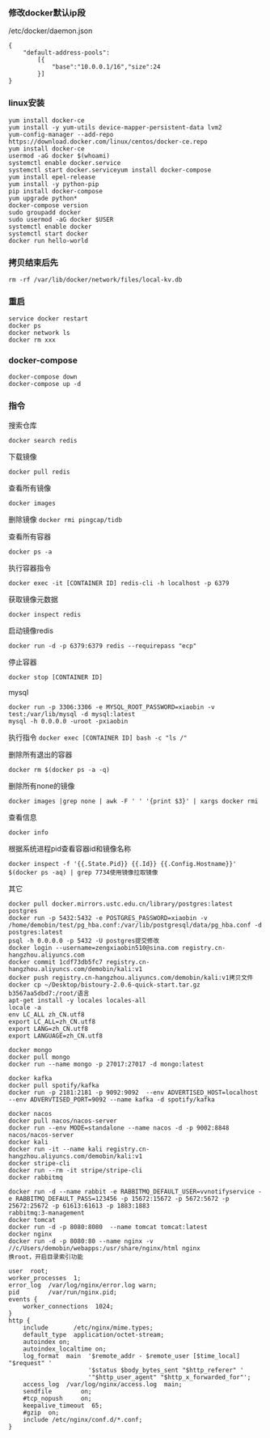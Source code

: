 ### 修改docker默认ip段
/etc/docker/daemon.json
```
{
    "default-address-pools": 
        [{
            "base":"10.0.0.1/16","size":24
        }]
}
```

### linux安装
```
yum install docker-ce
yum install -y yum-utils device-mapper-persistent-data lvm2
yum-config-manager --add-repo https://download.docker.com/linux/centos/docker-ce.repo
yum install docker-ce
usermod -aG docker $(whoami)
systemctl enable docker.service
systemctl start docker.serviceyum install docker-compose
yum install epel-release
yum install -y python-pip
pip install docker-compose
yum upgrade python*
docker-compose version
sudo groupadd docker
sudo usermod -aG docker $USER
systemctl enable docker
systemctl start docker
docker run hello-world
```

### 拷贝结束后先

`rm -rf /var/lib/docker/network/files/local-kv.db`

### 重启
```
service docker restart
docker ps
docker network ls
docker rm xxx
```

### docker-compose
```
docker-compose down
docker-compose up -d
```

### 指令

搜索仓库

`docker search redis`

下载镜像

`docker pull redis`

查看所有镜像

`docker images`

删除镜像
`docker rmi pingcap/tidb`

查看所有容器

`docker ps -a`

执行容器指令

`docker exec -it [CONTAINER ID] redis-cli -h localhost -p 6379`

获取镜像元数据

`docker inspect redis`

启动镜像redis

`docker run -d -p 6379:6379 redis --requirepass "ecp"`

停止容器

`docker stop [CONTAINER ID]`

mysql
```
docker run -p 3306:3306 -e MYSQL_ROOT_PASSWORD=xiaobin -v test:/var/lib/mysql -d mysql:latest
mysql -h 0.0.0.0 -uroot -pxiaobin
```

执行指令
`docker exec [CONTAINER ID] bash -c "ls /"`

删除所有退出的容器

`docker rm $(docker ps -a -q)`

删除所有none的镜像

`docker images |grep none | awk -F ' ' '{print $3}' | xargs docker rmi`

查看信息

`docker info`

根据系统进程pid查看容器id和镜像名称

`docker inspect -f '{{.State.Pid}} {{.Id}} {{.Config.Hostname}}' $(docker ps -aq) | grep 7734使用镜像拉取镜像`

其它
```
docker pull docker.mirrors.ustc.edu.cn/library/postgres:latest
postgres
docker run -p 5432:5432 -e POSTGRES_PASSWORD=xiaobin -v /home/demobin/test/pg_hba.conf:/var/lib/postgresql/data/pg_hba.conf -d postgres:latest
psql -h 0.0.0.0 -p 5432 -U postgres提交修改
docker login --username=zengxiaobin510@sina.com registry.cn-hangzhou.aliyuncs.com
docker commit 1cdf73db5fc7 registry.cn-hangzhou.aliyuncs.com/demobin/kali:v1
docker push registry.cn-hangzhou.aliyuncs.com/demobin/kali:v1拷贝文件
docker cp ~/Desktop/bistoury-2.0.6-quick-start.tar.gz b3567aa5dbd7:/root/语言
apt-get install -y locales locales-all
locale -a
env LC_ALL zh_CN.utf8
export LC_ALL=zh_CN.utf8
export LANG=zh_CN.utf8
export LANGUAGE=zh_CN.utf8

docker mongo
docker pull mongo
docker run --name mongo -p 27017:27017 -d mongo:latest

docker kafka
docker pull spotify/kafka
docker run -p 2181:2181 -p 9092:9092  --env ADVERTISED_HOST=localhost --env ADVERVTISED_PORT=9092 --name kafka -d spotify/kafka

docker nacos
docker pull nacos/nacos-server
docker run --env MODE=standalone --name nacos -d -p 9002:8848 nacos/nacos-server
docker kali
docker run -it --name kali registry.cn-hangzhou.aliyuncs.com/demobin/kali:v1
docker stripe-cli
docker run --rm -it stripe/stripe-cli
docker rabbitmq

docker run -d --name rabbit -e RABBITMQ_DEFAULT_USER=vvnotifyservice -e RABBITMQ_DEFAULT_PASS=123456 -p 15672:15672 -p 5672:5672 -p 25672:25672 -p 61613:61613 -p 1883:1883
rabbitmq:3-management
docker tomcat
docker run -d -p 8080:8080  --name tomcat tomcat:latest
docker nginx
docker run -d -p 8080:80 --name nginx -v //c/Users/demobin/webapps:/usr/share/nginx/html nginx
换root，开启目录索引功能

user  root;
worker_processes  1;
error_log  /var/log/nginx/error.log warn;
pid        /var/run/nginx.pid;
events {
    worker_connections  1024;
}
http {
    include       /etc/nginx/mime.types;
    default_type  application/octet-stream;
    autoindex on;
    autoindex_localtime on;
    log_format  main  '$remote_addr - $remote_user [$time_local] "$request" '
                      '$status $body_bytes_sent "$http_referer" '
                      '"$http_user_agent" "$http_x_forwarded_for"';
    access_log  /var/log/nginx/access.log  main;
    sendfile        on;
    #tcp_nopush     on;
    keepalive_timeout  65;
    #gzip  on;
    include /etc/nginx/conf.d/*.conf;
}
```
